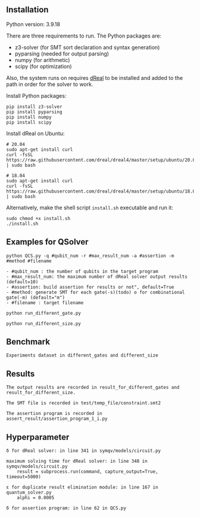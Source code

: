 ## Installation

Python version: 3.9.18

There are three requirements to run. The Python packages are:

- z3-solver (for SMT sort declaration and syntax generation)
- pyparsing (needed for output parsing)
- numpy (for arithmetic)
- scipy (for optimization)

Also, the system runs on requires [dReal](http://dreal.github.io) to be installed and added to the path
in order for the solver to work.

Install Python packages:

    pip install z3-solver
    pip install pyparsing
    pip install numpy
    pip install scipy

Install dReal on Ubuntu:

    # 20.04
    sudo apt-get install curl
    curl -fsSL https://raw.githubusercontent.com/dreal/dreal4/master/setup/ubuntu/20.04/install.sh | sudo bash
    
    # 18.04
    sudo apt-get install curl
    curl -fsSL https://raw.githubusercontent.com/dreal/dreal4/master/setup/ubuntu/18.04/install.sh | sudo bash

Alternatively, make the shell script `install.sh` executable and run it:

    sudo chmod +x install.sh
    ./install.sh

## Examples for QSolver

    python QCS.py -q #qubit_num -r #max_result_num -a #assertion -m #method #filename

    - #qubit_num : the number of qubits in the target program
    - #max_result_num: the maximum number of dReal solver output results (default=10)
    - #assertion: build assertion for results or not", default=True
    - #method: generate SMT for each gate(-s)(todo) o for combinational gate(-m) (default="m")
    - #filename : target filename

    python run_different_gate.py

    python run_different_size.py

## Benchmark

    Experiments dataset in different_gates and different_size

## Results

    The output results are recorded in result_for_different_gates and result_for_different_size.

    The SMT file is recorded in test/temp_file/constraint.smt2

    The assertion program is recorded in assert_result/assertion_program_1_i.py

## Hyperparameter

    δ for dReal solver: in line 341 in symqv/models/circuit.py 

    maximum solving time for dReal solver: in line 348 in symqv/models/circuit.py 
        result = subprocess.run(command, capture_output=True, timeout=5000)

    ε for duplicate result elimination module: in line 167 in quantum_solver.py
        alphi = 0.0005

    δ for assertion program: in line 62 in QCS.py
